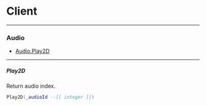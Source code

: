 # Client

---

### Audio

- [Audio.Play2D](#play2D)

---

##### Play2D
Return audio index.

```lua
Play2D(_audioId --[[ integer ]])
```
